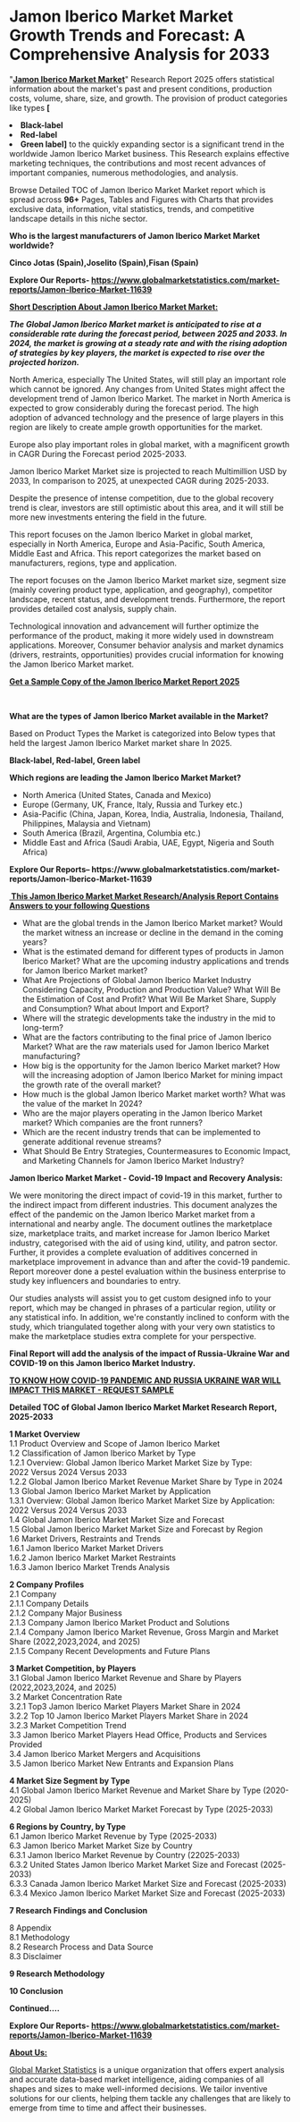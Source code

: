 <H1>Jamon Iberico Market Market Growth Trends and Forecast: A Comprehensive Analysis for 2033</H1><p>"<strong><a href="https://www.globalmarketstatistics.com/market-reports/Jamon-Iberico-Market-11639">Jamon Iberico Market Market</a></strong>" Research Report 2025 offers statistical information about the market's past and present conditions, production costs, volume, share, size, and growth. The provision of product categories like types&nbsp;<strong>[<li>Black-label<li>Red-label<li>Green label]</strong>&nbsp;to the quickly expanding sector is a significant trend in the worldwide Jamon Iberico Market business. This Research explains effective marketing techniques, the contributions and most recent advances of important companies, numerous methodologies, and analysis.</p><p>Browse Detailed TOC of Jamon Iberico Market Market report which is spread across&nbsp;<strong>96+</strong>&nbsp;Pages, Tables and Figures with Charts that provides exclusive data, information, vital statistics, trends, and competitive landscape details in this niche sector.</p><p><strong>Who is the largest manufacturers of Jamon Iberico Market Market worldwide?</strong></p><p><strong>Cinco Jotas (Spain),Joselito (Spain),Fisan (Spain)</strong></p><p><strong>Explore Our Reports-&nbsp;<a href="https://www.globalmarketstatistics.com/market-reports/Jamon-Iberico-Market-11639">https://www.globalmarketstatistics.com/market-reports/Jamon-Iberico-Market-11639</a></strong></p><p><strong><u>Short Description About Jamon Iberico Market Market:</u></strong></p><p><strong><em>The Global Jamon Iberico Market market is anticipated to rise at a considerable rate during the forecast period, between 2025 and 2033. In 2024, the market is growing at a steady rate and with the rising adoption of strategies by key players, the market is expected to rise over the projected horizon.</em></strong></p><p>North America, especially The United States, will still play an important role which cannot be ignored. Any changes from United States might affect the development trend of Jamon Iberico Market. The market in North America is expected to grow considerably during the forecast period. The high adoption of advanced technology and the presence of large players in this region are likely to create ample growth opportunities for the market.</p><p>Europe also play important roles in global market, with a magnificent growth in CAGR During the Forecast period 2025-2033.</p><p>Jamon Iberico Market Market size is projected to reach Multimillion USD by 2033, In comparison to 2025, at unexpected CAGR during 2025-2033.</p><p>Despite the presence of intense competition, due to the global recovery trend is clear, investors are still optimistic about this area, and it will still be more new investments entering the field in the future.</p><p>This report focuses on the Jamon Iberico Market in global market, especially in North America, Europe and Asia-Pacific, South America, Middle East and Africa. This report categorizes the market based on manufacturers, regions, type and application.</p><p>The report focuses on the Jamon Iberico Market market size, segment size (mainly covering product type, application, and geography), competitor landscape, recent status, and development trends. Furthermore, the report provides detailed cost analysis, supply chain.</p><p>Technological innovation and advancement will further optimize the performance of the product, making it more widely used in downstream applications. Moreover, Consumer behavior analysis and market dynamics (drivers, restraints, opportunities) provides crucial information for knowing the Jamon Iberico Market market.</p><p><strong><u>Get a Sample Copy of the Jamon Iberico Market Report 2025</u></strong></p><p>&nbsp;</p><p><strong>What are the types of Jamon Iberico Market available in the Market?</strong></p><p>Based on Product Types the Market is categorized into Below types that held the largest Jamon Iberico Market market share In 2025.</p><p><strong>Black-label, Red-label, Green label</strong></p><p><strong>Which regions are leading the Jamon Iberico Market Market?</strong></p><ul><li>North America (United States, Canada and Mexico)</li><li>Europe (Germany, UK, France, Italy, Russia and Turkey etc.)</li><li>Asia-Pacific (China, Japan, Korea, India, Australia, Indonesia, Thailand, Philippines, Malaysia and Vietnam)</li><li>South America (Brazil, Argentina, Columbia etc.)</li><li>Middle East and Africa (Saudi Arabia, UAE, Egypt, Nigeria and South Africa)</li></ul><p><strong>Explore Our Reports&ndash;&nbsp;https://www.globalmarketstatistics.com/market-reports/Jamon-Iberico-Market-11639</strong></p><p><strong><u>&nbsp;This Jamon Iberico Market Market Research/Analysis Report Contains Answers to your following Questions</u></strong></p><ul><li>What are the global trends in the Jamon Iberico Market market? Would the market witness an increase or decline in the demand in the coming years?</li><li>What is the estimated demand for different types of products in Jamon Iberico Market? What are the upcoming industry applications and trends for Jamon Iberico Market market?</li><li>What Are Projections of Global Jamon Iberico Market Industry Considering Capacity, Production and Production Value? What Will Be the Estimation of Cost and Profit? What Will Be Market Share, Supply and Consumption? What about Import and Export?</li><li>Where will the strategic developments take the industry in the mid to long-term?</li><li>What are the factors contributing to the final price of Jamon Iberico Market? What are the raw materials used for Jamon Iberico Market manufacturing?</li><li>How big is the opportunity for the Jamon Iberico Market market? How will the increasing adoption of Jamon Iberico Market for mining impact the growth rate of the overall market?</li><li>How much is the global Jamon Iberico Market market worth? What was the value of the market In 2024?</li><li>Who are the major players operating in the Jamon Iberico Market market? Which companies are the front runners?</li><li>Which are the recent industry trends that can be implemented to generate additional revenue streams?</li><li>What Should Be Entry Strategies, Countermeasures to Economic Impact, and Marketing Channels for Jamon Iberico Market Industry?</li></ul><p><strong>Jamon Iberico Market Market - Covid-19 Impact and Recovery Analysis:</strong></p><p>We were monitoring the direct impact of covid-19 in this market, further to the indirect impact from different industries. This document analyzes the effect of the pandemic on the Jamon Iberico Market market from a international and nearby angle. The document outlines the marketplace size, marketplace traits, and market increase for Jamon Iberico Market industry, categorised with the aid of using kind, utility, and patron sector. Further, it provides a complete evaluation of additives concerned in marketplace improvement in advance than and after the covid-19 pandemic. Report moreover done a pestel evaluation within the business enterprise to study key influencers and boundaries to entry.</p><p>Our studies analysts will assist you to get custom designed info to your report, which may be changed in phrases of a particular region, utility or any statistical info. In addition, we're constantly inclined to conform with the study, which triangulated together along with your very own statistics to make the marketplace studies extra complete for your perspective.</p><p><strong>Final Report will add the analysis of the impact of Russia-Ukraine War and COVID-19 on this Jamon Iberico Market Industry.</strong></p><p><strong><u><a href="https://www.globalmarketstatistics.com/market-reports/Jamon-Iberico-Market-11639">TO KNOW HOW COVID-19 PANDEMIC AND RUSSIA UKRAINE WAR WILL IMPACT THIS MARKET - REQUEST SAMPLE</a></u></strong></p><p><strong>Detailed TOC of Global Jamon Iberico Market Market Research Report, 2025-2033</strong></p><p><strong>1 Market Overview</strong><br /> 1.1 Product Overview and Scope of Jamon Iberico Market<br /> 1.2 Classification of Jamon Iberico Market by Type<br /> 1.2.1 Overview: Global Jamon Iberico Market Market Size by Type: 2022&nbsp;Versus 2024 Versus 2033<br /> 1.2.2 Global Jamon Iberico Market Revenue Market Share by Type in 2024<br /> 1.3 Global Jamon Iberico Market Market by Application<br /> 1.3.1 Overview: Global Jamon Iberico Market Market Size by Application: 2022&nbsp;Versus 2024 Versus 2033<br /> 1.4 Global Jamon Iberico Market Market Size and Forecast<br /> 1.5 Global Jamon Iberico Market Market Size and Forecast by Region<br /> 1.6 Market Drivers, Restraints and Trends<br /> 1.6.1 Jamon Iberico Market Market Drivers<br /> 1.6.2 Jamon Iberico Market Market Restraints<br /> 1.6.3 Jamon Iberico Market Trends Analysis</p><p><strong>2 Company Profiles</strong><br /> 2.1 Company<br /> 2.1.1 Company Details<br /> 2.1.2 Company Major Business<br /> 2.1.3 Company Jamon Iberico Market Product and Solutions<br /> 2.1.4 Company Jamon Iberico Market Revenue, Gross Margin and Market Share (2022,2023,2024, and 2025)<br /> 2.1.5 Company Recent Developments and Future Plans</p><p><strong>3 Market Competition, by Players</strong><br /> 3.1 Global Jamon Iberico Market Revenue and Share by Players (2022,2023,2024, and 2025)<br /> 3.2 Market Concentration Rate<br /> 3.2.1 Top3 Jamon Iberico Market Players Market Share in 2024<br /> 3.2.2 Top 10 Jamon Iberico Market Players Market Share in 2024<br /> 3.2.3 Market Competition Trend<br /> 3.3 Jamon Iberico Market Players Head Office, Products and Services Provided<br /> 3.4 Jamon Iberico Market Mergers and Acquisitions<br /> 3.5 Jamon Iberico Market New Entrants and Expansion Plans</p><p><strong>4 Market Size Segment by Type</strong><br /> 4.1 Global Jamon Iberico Market Revenue and Market Share by Type (2020-2025)<br /> 4.2 Global Jamon Iberico Market Market Forecast by Type (2025-2033)</p><p><strong>6 Regions by Country, by Type</strong><br /> 6.1 Jamon Iberico Market Revenue by Type (2025-2033)<br /> 6.3 Jamon Iberico Market Market Size by Country<br /> 6.3.1 Jamon Iberico Market Revenue by Country (22025-2033)<br /> 6.3.2 United States Jamon Iberico Market Market Size and Forecast (2025-2033)<br /> 6.3.3 Canada Jamon Iberico Market Market Size and Forecast (2025-2033)<br /> 6.3.4 Mexico Jamon Iberico Market Market Size and Forecast (2025-2033)</p><p><strong>7 Research Findings and Conclusion</strong></p><p>8 Appendix<br /> 8.1 Methodology<br /> 8.2 Research Process and Data Source<br /> 8.3 Disclaimer</p><p><strong>9 Research Methodology</strong></p><p><strong>10 Conclusion</strong></p><p><strong>Continued&hellip;.</strong></p><p><strong>Explore Our Reports-&nbsp;<a href="https://www.globalmarketstatistics.com/market-reports/Jamon-Iberico-Market-11639">https://www.globalmarketstatistics.com/market-reports/Jamon-Iberico-Market-11639</a></strong></p><p><strong><u>About Us:</u></strong></p><p><a href="https://www.globalmarketstatistics.com/">Global Market Statistics</a> is a unique organization that offers expert analysis and accurate data-based market intelligence, aiding companies of all shapes and sizes to make well-informed decisions. We tailor inventive solutions for our clients, helping them tackle any challenges that are likely to emerge from time to time and affect their businesses.</p><p>&nbsp;</p>

